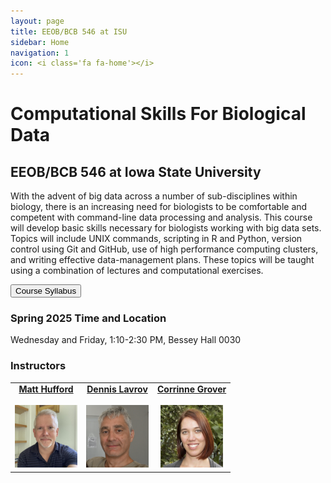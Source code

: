 ```yaml
---
layout: page
title: EEOB/BCB 546 at ISU
sidebar: Home
navigation: 1
icon: <i class='fa fa-home'></i>
---
```


# Computational Skills For Biological Data

## EEOB/BCB 546 at Iowa State University

With the advent of big data across a number of sub-disciplines within biology, there is an increasing need for biologists to be comfortable and
competent with command-line data processing and analysis. This course will develop basic skills necessary for biologists working with big data sets.
Topics will include UNIX commands, scripting in R and Python, version control using Git and GitHub, use of high performance computing clusters, and writing effective data-management plans. These topics
will be taught using a combination of lectures and computational exercises.

<a href="https://github.com/EEOB-BioData/BCB546_Spring2025/blob/main/documents/syllabus_s2025.md"><button type="button" class="btn btn-primary">Course Syllabus</button></a>

### Spring 2025 Time and Location

Wednesday and Friday, 1:10-2:30 PM, Bessey Hall 0030 
<!-- VIRTUAL <a href="https://canvas.iastate.edu/courses/79905/pages/zoom-sessions"><i class="fas fa-video"></i></a><br>All Zoom links will be posted on <a href="https://canvas.iastate.edu/courses/79905/pages/zoom-sessions">Canvas</a> -->


### Instructors

<table>
  <tbody>
    <tr>
      <td><center><a href="http://www.zeagenomics.org"><b>Matt Hufford</b></a><br /><a href="mailto:mhufford@iastate.edu"><i class="fa fa-envelope"></i></a> <a href="https://github.com/mbhufford"><i class="fa-brands fa-github-alt"></i></a> <a href="https://bsky.app/profile/mbhufford.bsky.social"><i class="fa-brands fa-bluesky"></i></a><br><a href="http://www.zeagenomics.org"><img src="pictures/Matt.jpg" height="100" width="100" /></a></center></td>
      <td><center><a href="https://sites.google.com/site/dennislavrov/"><b>Dennis Lavrov</b></a><br /><a href="mailto:dlavrov@iastate.edu"><i class="fa fa-envelope"></i></a> <a href="https://github.com/dlavrov"><i class="fa-brands fa-github-alt"></i></a> <a href="https://bsky.app/profile/dlavrov.bsky.social"><i class="fa-brands fa-bluesky"></i></a><br><a href="https://sites.google.com/site/dennislavrov/"><img src="pictures/dennis.jpg" height="100" width="100" /></a></center></td>
      <td><center><a href="https://www.eeob.iastate.edu/people/corrinne-grover"><b>Corrinne Grover</b></a><br /><a href="mailto:corrinne@iastate.edu"><i class="fa fa-envelope"></i></a> <a href="https://github.com/iamcorrinne"><i class="fa-brands fa-github-alt"></i></a> <a href="https://x.com/CorrinneGrover"><i class="fa-brands fa-twitter"></i></a><br><a href="https://www.eeob.iastate.edu/people/corrinne-grover"><img src="pictures/corrinne.jpg" height="100" width="100" /></a></center></td>
    </tr>
  </tbody>
</table>

